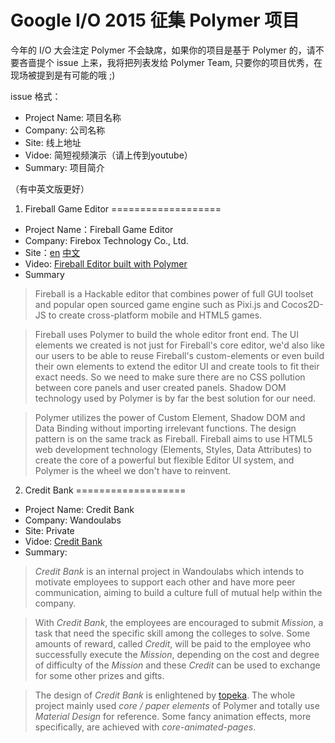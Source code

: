 Google I/O 2015 征集 Polymer 项目
===============================
今年的 I/O 大会注定 Polymer 不会缺席，如果你的项目是基于 Polymer 的，请不要吝啬提个 issue 上来，我将把列表发给 Polymer Team,
只要你的项目优秀，在现场被提到是有可能的哦 ;)

issue 格式：
- Project Name: 项目名称
- Company: 公司名称
- Site: 线上地址
- Vidoe: 简短视频演示（请上传到youtube）
- Summary: 项目简介

（有中英文版更好）


1. Fireball Game Editor
===================
- Project Name：Fireball Game Editor
- Company:  Firebox Technology Co., Ltd. 
- Site：[en](http://fireball-x.com/en) [中文](http://fireball-x.com)
- Video: [Fireball Editor built with Polymer](https://www.youtube.com/watch?v=8U9Ojc8Babc)
- Summary

>Fireball is a Hackable editor that combines power of full GUI toolset and popular open sourced game engine such as Pixi.js and Cocos2D-JS to create cross-platform mobile and HTML5 games.

>Fireball uses Polymer to build the whole editor front end. The UI elements we created is not just for Fireball's core editor, we'd also like our users to be able to reuse Fireball's custom-elements or even build their own elements to extend the editor UI and create tools to fit their exact needs. So we need to make sure there are no CSS pollution between core panels and user created panels. Shadow DOM technology used by Polymer is by far the best solution for our need.

>Polymer utilizes the power of Custom Element, Shadow DOM and Data Binding without importing irrelevant functions. The design pattern is on the same track as Fireball. Fireball aims to use HTML5 web development technology (Elements, Styles, Data Attributes) to create the core of a powerful but flexible Editor UI system, and Polymer is the wheel we don't have to reinvent.


2. Credit Bank
===================
- Project Name: Credit Bank
- Company: Wandoulabs
- Site: Private
- Vidoe: [Credit Bank](https://youtu.be/Nxtbv0JAQcM)
- Summary: 

>*Credit Bank* is an internal project in Wandoulabs which intends to motivate employees to support each other and have more peer communication, aiming to build a culture full of mutual help within the company.

>With *Credit Bank*, the employees are encouraged to submit *Mission*, a task that need the specific skill among the colleges to solve. Some amounts of reward, called *Credit*, will be paid to the employee who successfully execute the *Mission*, depending on the cost and degree of difficulty of the *Mission* and these *Credit* can be used to exchange for some other prizes and gifts.

>The design of *Credit Bank* is enlightened by [topeka](https://polymer-topeka.appspot.com/).  The whole project mainly used *core / paper elements* of Polymer and totally use *Material Design* for reference. Some fancy animation effects, more specifically, are achieved with *core-animated-pages*.
